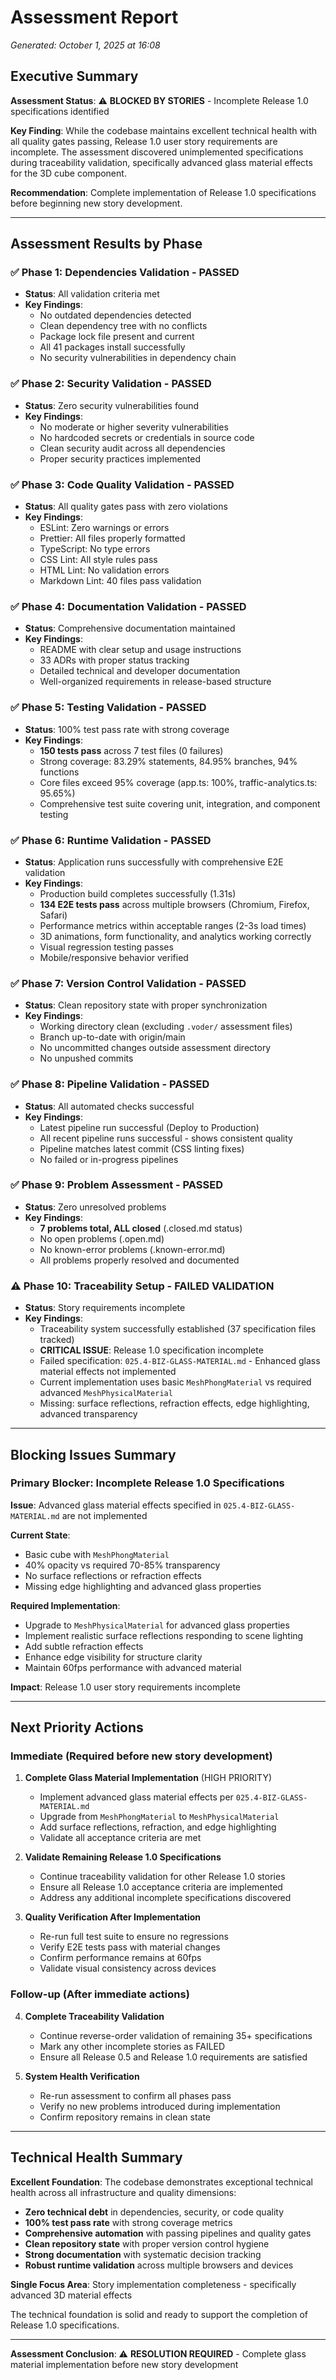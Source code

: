 # Assessment Report
*Generated: October 1, 2025 at 16:08*

## Executive Summary

**Assessment Status**: ⚠️ **BLOCKED BY STORIES** - Incomplete Release 1.0 specifications identified

**Key Finding**: While the codebase maintains excellent technical health with all quality gates passing, Release 1.0 user story requirements are incomplete. The assessment discovered unimplemented specifications during traceability validation, specifically advanced glass material effects for the 3D cube component.

**Recommendation**: Complete implementation of Release 1.0 specifications before beginning new story development.

---

## Assessment Results by Phase

### ✅ Phase 1: Dependencies Validation - PASSED
- **Status**: All validation criteria met
- **Key Findings**:
  - No outdated dependencies detected
  - Clean dependency tree with no conflicts  
  - Package lock file present and current
  - All 41 packages install successfully
  - No security vulnerabilities in dependency chain

### ✅ Phase 2: Security Validation - PASSED  
- **Status**: Zero security vulnerabilities found
- **Key Findings**:
  - No moderate or higher severity vulnerabilities
  - No hardcoded secrets or credentials in source code
  - Clean security audit across all dependencies
  - Proper security practices implemented

### ✅ Phase 3: Code Quality Validation - PASSED
- **Status**: All quality gates pass with zero violations
- **Key Findings**:
  - ESLint: Zero warnings or errors
  - Prettier: All files properly formatted
  - TypeScript: No type errors
  - CSS Lint: All style rules pass
  - HTML Lint: No validation errors
  - Markdown Lint: 40 files pass validation

### ✅ Phase 4: Documentation Validation - PASSED
- **Status**: Comprehensive documentation maintained
- **Key Findings**:
  - README with clear setup and usage instructions
  - 33 ADRs with proper status tracking
  - Detailed technical and developer documentation
  - Well-organized requirements in release-based structure

### ✅ Phase 5: Testing Validation - PASSED
- **Status**: 100% test pass rate with strong coverage
- **Key Findings**:
  - **150 tests pass** across 7 test files (0 failures)
  - Strong coverage: 83.29% statements, 84.95% branches, 94% functions
  - Core files exceed 95% coverage (app.ts: 100%, traffic-analytics.ts: 95.65%)
  - Comprehensive test suite covering unit, integration, and component testing

### ✅ Phase 6: Runtime Validation - PASSED
- **Status**: Application runs successfully with comprehensive E2E validation
- **Key Findings**:
  - Production build completes successfully (1.31s)
  - **134 E2E tests pass** across multiple browsers (Chromium, Firefox, Safari)
  - Performance metrics within acceptable ranges (2-3s load times)
  - 3D animations, form functionality, and analytics working correctly
  - Visual regression testing passes
  - Mobile/responsive behavior verified

### ✅ Phase 7: Version Control Validation - PASSED
- **Status**: Clean repository state with proper synchronization
- **Key Findings**:
  - Working directory clean (excluding `.voder/` assessment files)
  - Branch up-to-date with origin/main
  - No uncommitted changes outside assessment directory
  - No unpushed commits

### ✅ Phase 8: Pipeline Validation - PASSED
- **Status**: All automated checks successful
- **Key Findings**:
  - Latest pipeline run successful (Deploy to Production)
  - All recent pipeline runs successful - shows consistent quality
  - Pipeline matches latest commit (CSS linting fixes)
  - No failed or in-progress pipelines

### ✅ Phase 9: Problem Assessment - PASSED
- **Status**: Zero unresolved problems
- **Key Findings**:
  - **7 problems total, ALL closed** (.closed.md status)
  - No open problems (.open.md) 
  - No known-error problems (.known-error.md)
  - All problems properly resolved and documented

### ⚠️ Phase 10: Traceability Setup - FAILED VALIDATION
- **Status**: Story requirements incomplete
- **Key Findings**:
  - Traceability system successfully established (37 specification files tracked)
  - **CRITICAL ISSUE**: Release 1.0 specification incomplete
  - Failed specification: `025.4-BIZ-GLASS-MATERIAL.md` - Enhanced glass material effects not implemented
  - Current implementation uses basic `MeshPhongMaterial` vs required advanced `MeshPhysicalMaterial`
  - Missing: surface reflections, refraction effects, edge highlighting, advanced transparency

---

## Blocking Issues Summary

### Primary Blocker: Incomplete Release 1.0 Specifications

**Issue**: Advanced glass material effects specified in `025.4-BIZ-GLASS-MATERIAL.md` are not implemented

**Current State**: 
- Basic cube with `MeshPhongMaterial` 
- 40% opacity vs required 70-85% transparency
- No surface reflections or refraction effects
- Missing edge highlighting and advanced glass properties

**Required Implementation**:
- Upgrade to `MeshPhysicalMaterial` for advanced glass properties
- Implement realistic surface reflections responding to scene lighting  
- Add subtle refraction effects
- Enhance edge visibility for structure clarity
- Maintain 60fps performance with advanced material

**Impact**: Release 1.0 user story requirements incomplete

---

## Next Priority Actions

### Immediate (Required before new story development)

1. **Complete Glass Material Implementation** (HIGH PRIORITY)
   - Implement advanced glass material effects per `025.4-BIZ-GLASS-MATERIAL.md`
   - Upgrade from `MeshPhongMaterial` to `MeshPhysicalMaterial`
   - Add surface reflections, refraction, and edge highlighting
   - Validate all acceptance criteria are met

2. **Validate Remaining Release 1.0 Specifications**
   - Continue traceability validation for other Release 1.0 stories
   - Ensure all Release 1.0 acceptance criteria are implemented
   - Address any additional incomplete specifications discovered

3. **Quality Verification After Implementation**
   - Re-run full test suite to ensure no regressions
   - Verify E2E tests pass with material changes
   - Confirm performance remains at 60fps
   - Validate visual consistency across devices

### Follow-up (After immediate actions)

4. **Complete Traceability Validation**
   - Continue reverse-order validation of remaining 35+ specifications  
   - Mark any other incomplete stories as FAILED
   - Ensure all Release 0.5 and Release 1.0 requirements are satisfied

5. **System Health Verification**
   - Re-run assessment to confirm all phases pass
   - Verify no new problems introduced during implementation
   - Confirm repository remains in clean state

---

## Technical Health Summary

**Excellent Foundation**: The codebase demonstrates exceptional technical health across all infrastructure and quality dimensions:

- **Zero technical debt** in dependencies, security, or code quality
- **100% test pass rate** with strong coverage metrics
- **Comprehensive automation** with passing pipelines and quality gates
- **Clean repository state** with proper version control hygiene
- **Strong documentation** with systematic decision tracking
- **Robust runtime validation** across multiple browsers and devices

**Single Focus Area**: Story implementation completeness - specifically advanced 3D material effects

The technical foundation is solid and ready to support the completion of Release 1.0 specifications.

---

**Assessment Conclusion**: ⚠️ **RESOLUTION REQUIRED** - Complete glass material implementation before new story development